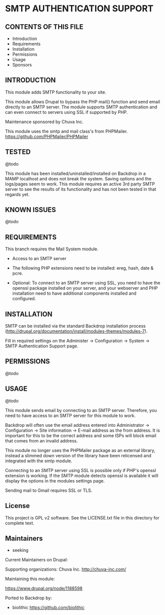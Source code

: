 SMTP AUTHENTICATION SUPPORT
===========

CONTENTS OF THIS FILE
---------------------

 - Introduction
 - Requirements
 - Installation
 - Permissions
 - Usage
 - Sponsors

INTRODUCTION
------------

This module adds SMTP functionality to your site.

This module allows Drupal to bypass the PHP mail() function and send email directly to an SMTP server. The module supports SMTP authentication and can even connect to servers using SSL if supported by PHP.

Maintenance sponsored by Chuva Inc.

This module uses the smtp and mail class's from PHPMailer.
https://github.com/PHPMailer/PHPMailer

TESTED
-----

@todo

This module has been installed/uninstalled/installed on Backdrop in a MAMP localhost and does not break the system. Saving options and the logs/pages seem to work. This module requires an active 3rd party SMTP server to see the results of its functionality and has not been tested in that regards yet.


KNOWN ISSUES
---------------------
@todo


REQUIREMENTS
------------

This branch requires the Mail System module.
* Access to an SMTP server
* The following PHP extensions need to be installed: ereg, hash, date & pcre.

* Optional: To connect to an SMTP server using SSL, you need to have the
  openssl package installed on your server, and your webserver and PHP
  installation need to have additional components installed and configured.

INSTALLATION
------------

SMTP can be installed via the standard Backdrop installation process
(http://drupal.org/documentation/install/modules-themes/modules-7).

Fill in required settings on the Administer -> Configuration -> System -> SMTP Authentication Support page.

PERMISSIONS
------------

@todo


USAGE
-----
@todo

This module sends email by connecting to an SMTP server.  Therefore, you need
to have access to an SMTP server for this module to work.

Backdrop will often use the email address entered into Administrator ->
Configuration -> Site information -> E-mail address as the from address.  It is
important for this to be the correct address and some ISPs will block email that
comes from an invalid address.

This module no longer uses the PHPMailer package as an external library, instead
a slimmed down version of the library have been relicensed and integrated with the
smtp module.

Connecting to an SMTP server using SSL is possible only if PHP's openssl
extension is working.  If the SMTP module detects openssl is available it
will display the options in the modules settings page.

Sending mail to Gmail requires SSL or TLS.

License
-------

This project is GPL v2 software. See the LICENSE.txt file in this directory for
complete text.

Maintainers
-----------

- seeking

Current Maintainers on Drupal:

Supporting organizations:
Chuva Inc. <http://chuva-inc.com/>

Maintaining this module:

<https://www.drupal.org/node/1188598>

Ported to Backdrop by:

 - biolithic <https://github.com/biolithic>
